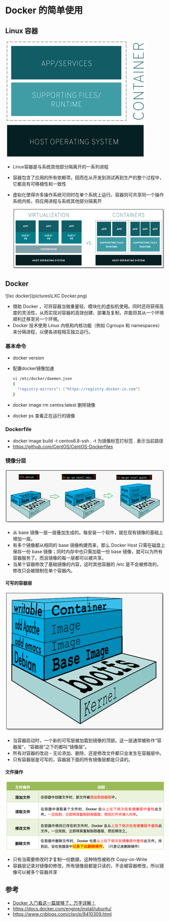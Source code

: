 # Docker 的简单使用

## Linux 容器

![host container](pictures/host-container.png)

- Linux容器是与系统其他部分隔离开的一系列进程

- 容器包含了应用的所有依赖项，因而在从开发到测试再到生产的整个过程中，它都具有可移植性和一致性

- 虚拟化使得许多操作系统可同时在单个系统上运行。容器则可共享同一个操作系统内核，将应用进程与系统其他部分隔离开

  ![普通虚拟化技术和Docker的对比](pictures\普通虚拟化技术和Docker的对比.png)

## Docker

![lxc docker](pictures\LXC Docker.png)

- 借助 Docker ，可将容器当做重量轻、模块化的虚拟机使用。同时还将获得高度的灵活性，从而实现对容器的高效创建、部署及复制，并能将其从一个环境顺利迁移至另一个环境。
- Docker 技术使用 Linux 内核和内核功能（例如 Cgroups 和 namespaces）来分隔进程，以便各进程相互独立运行。

### 基本命令

- docker version

- 配置docker镜像加速

  ```bash
  vi /etc/docker/daemon.json
  {
    "registry-mirrors": ["https://registry.docker-cn.com"]
  }
  ```

- docker image rm centos:latest    删除镜像

- docker ps    查看正在运行的镜像

### Dockerfile

- docker image build  -t centos6.8-ssh .
  -t 为镜像标签打标签  . 表示当前路径
- https://github.com/CentOS/CentOS-Dockerfiles

### 镜像分层

![](pictures\镜像分层.png)

- 从 base 镜像一层一层叠加生成的。每安装一个软件，就在现有镜像的基础上增加一层。
- 有多个镜像都从相同的 base 镜像构建而来，那么 Docker Host 只需在磁盘上保存一份 base 镜像；同时内存中也只需加载一份 base 镜像，就可以为所有容器服务了。而且镜像的每一层都可以被共享。
- 当某个容器修改了基础镜像的内容，这时其他容器的 /etc 是不会被修改的，修改只会被限制在单个容器内。

#### 可写的容器层

![](pictures\可写的容器层.png)

- 当容器启动时，一个新的可写层被加载到镜像的顶部。这一层通常被称作“容器层”，“容器层”之下的都叫“镜像层”。
- 所有对容器的改动 - 无论添加、删除、还是修改文件都只会发生在容器层中。
- 只有容器层是可写的，容器层下面的所有镜像层都是只读的。

#### 文件操作

![](pictures\容器层的文件操作.png)

- 只有当需要修改时才复制一份数据，这种特性被称作 Copy-on-Write
- 容器层记录对镜像的修改，所有镜像层都是只读的，不会被容器修改，所以镜像可以被多个容器共享

## 参考

- [Docker 入门看这一篇就够了，万字详解！](https://mp.weixin.qq.com/s?__biz=MzU2NDg0OTgyMA==&mid=2247487184&idx=1&sn=9dd53dbe693e9c6a2166d1f1bee3c792&chksm=fc45f323cb327a35d684095e1db3e90e3cd0663fd1a13641aaf2f4d45ac4991b2af4d0c8a4db&mpshare=1&scene=1&srcid=&sharer_sharetime=1590206039689&sharer_shareid=0371ca963acf0af2ddb31b55f8b68241#rd)
- https://docs.docker.com/engine/install/ubuntu/
- https://www.cnblogs.com/clsn/p/8410309.html
